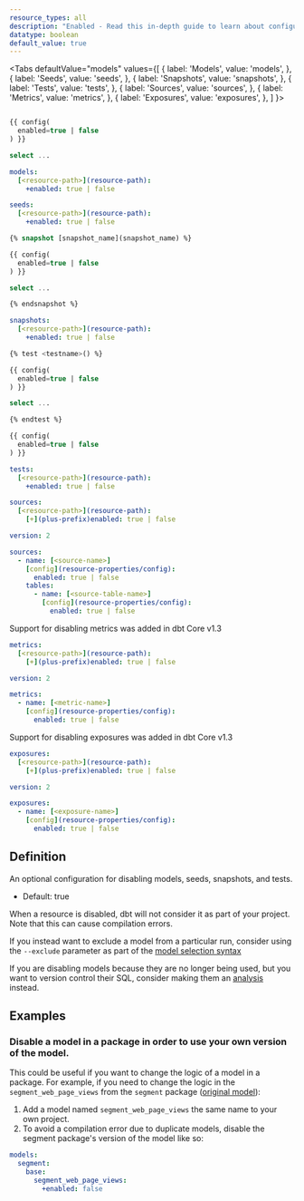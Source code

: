 ```yaml
---
resource_types: all
description: "Enabled - Read this in-depth guide to learn about configurations in dbt."
datatype: boolean
default_value: true
---
```


<Tabs
  defaultValue="models"
  values={[
    { label: 'Models', value: 'models', },
    { label: 'Seeds', value: 'seeds', },
    { label: 'Snapshots', value: 'snapshots', },
    { label: 'Tests', value: 'tests', },
    { label: 'Sources', value: 'sources', },
    { label: 'Metrics', value: 'metrics', },
    { label: 'Exposures', value: 'exposures', },
  ]
}>
<TabItem value="models">

<File name='models/<modelname>.sql'>

```sql

{{ config(
  enabled=true | false
) }}

select ...


```

</File>

<File name='dbt_project.yml'>

```yml
models:
  [<resource-path>](resource-path):
    +enabled: true | false

```

</File>

</TabItem>


<TabItem value="seeds">

<File name='dbt_project.yml'>

```yml
seeds:
  [<resource-path>](resource-path):
    +enabled: true | false

```

</File>

</TabItem>

<TabItem value="snapshots">

<File name='snapshots/<filename>.sql'>

```sql
{% snapshot [snapshot_name](snapshot_name) %}

{{ config(
  enabled=true | false
) }}

select ...

{% endsnapshot %}

```

</File>

<File name='dbt_project.yml'>

```yml
snapshots:
  [<resource-path>](resource-path):
    +enabled: true | false

```

</File>

</TabItem>

<TabItem value="tests">

<File name='tests/<filename>.sql'>

```sql
{% test <testname>() %}

{{ config(
  enabled=true | false
) }}

select ...

{% endtest %}

```

</File>

<File name='tests/<filename>.sql'>

```sql
{{ config(
  enabled=true | false
) }}
```

</File>

<File name='dbt_project.yml'>

```yml
tests:
  [<resource-path>](resource-path):
    +enabled: true | false

```

</File>

</TabItem>

<TabItem value="sources">

<File name='dbt_project.yml'>

```yaml
sources:
  [<resource-path>](resource-path):
    [+](plus-prefix)enabled: true | false

```

</File>

<VersionBlock firstVersion="1.1">

<File name='models/properties.yml'>

```yaml
version: 2

sources:
  - name: [<source-name>]
    [config](resource-properties/config):
      enabled: true | false
    tables:
      - name: [<source-table-name>]
        [config](resource-properties/config):
          enabled: true | false

```

</File>

</VersionBlock>

</TabItem>

<TabItem value="metrics">

<VersionBlock lastVersion="1.2">

Support for disabling metrics was added in dbt Core v1.3

</VersionBlock>

<VersionBlock firstVersion="1.3">

<File name='dbt_project.yml'>

```yaml
metrics:
  [<resource-path>](resource-path):
    [+](plus-prefix)enabled: true | false

```

</File>

<File name='models/metrics.yml'>

```yaml
version: 2

metrics:
  - name: [<metric-name>]
    [config](resource-properties/config):
      enabled: true | false

```

</File>

</VersionBlock>

</TabItem>

<TabItem value="exposures">

<VersionBlock lastVersion="1.2">

Support for disabling exposures was added in dbt Core v1.3

</VersionBlock>

<VersionBlock firstVersion="1.3">

<File name='dbt_project.yml'>

```yaml
exposures:
  [<resource-path>](resource-path):
    [+](plus-prefix)enabled: true | false

```

</File>

<File name='models/exposures.yml'>

```yaml
version: 2

exposures:
  - name: [<exposure-name>]
    [config](resource-properties/config):
      enabled: true | false

```

</File>

</VersionBlock>

</TabItem>

</Tabs>

## Definition
An optional configuration for disabling models, seeds, snapshots, and tests.

* Default: true

When a resource is disabled, dbt will not consider it as part of your project. Note that this can cause compilation errors.

If you instead want to exclude a model from a particular run, consider using the `--exclude` parameter as part of the [model selection syntax](node-selection/syntax)

If you are disabling models because they are no longer being used, but you want to version control their SQL, consider making them an [analysis](/docs/build/analyses) instead.

## Examples
### Disable a model in a package in order to use your own version of the model.
This could be useful if you want to change the logic of a model in a package. For example, if you need to change the logic in the `segment_web_page_views` from the `segment` package ([original model](https://github.com/dbt-labs/segment/blob/main/models/base/segment_web_page_views.sql)):
1. Add a model named `segment_web_page_views` the same name to your own project.
2. To avoid a compilation error due to duplicate models, disable the segment package's version of the model like so:

<File name='dbt_project.yml'>

```yml
models:
  segment:
    base:
      segment_web_page_views:
        +enabled: false
```

</File>
